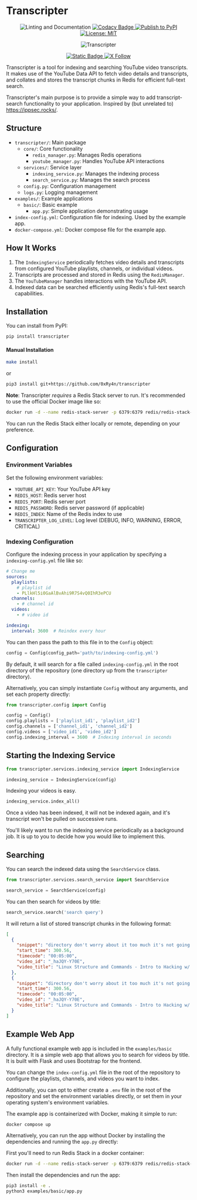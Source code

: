 # Transcripter

<p align="center">
  <img src="https://github.com/0xRy4n/transcripter/actions/workflows/housekeeping.yml/badge.svg" alt="Linting and Documentation">
  <a href="https://app.codacy.com/gh/0xRy4n/transcripter/dashboard?utm_source=gh&utm_medium=referral&utm_content=&utm_campaign=Badge_grade">
    <img src="https://app.codacy.com/project/badge/Grade/7233dfa7498c4801bbfc024b2675b2b0" alt="Codacy Badge">
  </a>
  <a href="https://pypi.org/project/transcripter">
    <img src="https://github.com/0xRy4n/transcripter/actions/workflows/publish.yml/badge.svg" alt="Publish to PyPI">
  </a>
  <a href="https://opensource.org/licenses/MIT">
    <img src="https://img.shields.io/badge/License-MIT-yellow.svg" alt="License: MIT">
  </a>
</p>

<div align="center">

![Transcripter](https://i.imgur.com/jg9sc7p.gif)

<a href="https://0xry4n.github.io/transcripter"> ![Static Badge](https://img.shields.io/badge/Documentation-View_Now-green?link=https%3A%2F%2F0xry4n.github.io%2Ftranscripter%2F) </a> <a href="https://x.com/0xry4n">![X Follow](https://img.shields.io/twitter/follow/0xRy4n)</a>

</div>

Transcripter is a tool for indexing and searching YouTube video transcripts. It makes use of the YouTube Data API to fetch video details and transcripts, and collates and stores the transcript chunks in Redis for efficient full-text search.

Transcripter's main purpose is to provide a simple way to add transcript-search functionality to your application. Inspired by (but unrelated to) <https://ippsec.rocks/>. 

## Structure

- `transcripter/`: Main package
  - `core/`: Core functionality
    - `redis_manager.py`: Manages Redis operations
    - `youtube_manager.py`: Handles YouTube API interactions
  - `services/`: Service layer
    - `indexing_service.py`: Manages the indexing process
    - `search_service.py`: Manages the search process
  - `config.py`: Configuration management
  - `logs.py`: Logging management
- `examples/`: Example applications
  - `basic/`: Basic example
    - `app.py`: Simple application demonstrating usage
- `index-config.yml`: Configuration file for indexing. Used by the example app.
- `docker-compose.yml`: Docker compose file for the example app.

## How It Works

1. The `IndexingService` periodically fetches video details and transcripts from configured YouTube playlists, channels, or individual videos.
2. Transcripts are processed and stored in Redis using the `RedisManager`.
3. The `YouTubeManager` handles interactions with the YouTube API.
4. Indexed data can be searched efficiently using Redis's full-text search capabilities.

## Installation

You can install from PyPI:
```bash
pip install transcripter
```

#### Manual Installation

```bash
make install
```
or
```bash
pip3 install git+https://github.com/0xRy4n/transcripter
```

**Note**: Transcripter _requires_ a Redis Stack server to run. It's recommended to use the official Docker image like so:

```bash
docker run -d --name redis-stack-server -p 6379:6379 redis/redis-stack-server:latest`
```

You can run the Redis Stack either locally or remote, depending on your preference.

## Configuration

### Environment Variables

Set the following environment variables:

- `YOUTUBE_API_KEY`: Your YouTube API key
- `REDIS_HOST`: Redis server host
- `REDIS_PORT`: Redis server port
- `REDIS_PASSWORD`: Redis server password (if applicable)
- `REDIS_INDEX`: Name of the Redis index to use
- `TRANSCRIPTER_LOG_LEVEL`: Log level (DEBUG, INFO, WARNING, ERROR, CRITICAL)

### Indexing Configuration

Configure the indexing process in your application by specifying a `indexing-config.yml` file like so:

```yaml
# Change me
sources:
  playlists:
    # playlist id
    - PLlkHl5i0GaAlBvAhi9R7S4vQ0IhR3ePCU
  channels:
    - # channel id
  videos:
    - # video id

indexing:
  interval: 3600  # Reindex every hour
```

You can then pass the path to this file in to the `Config` object:

```python
config = Config(config_path='path/to/indexing-config.yml')
```
By default, it will search for a file called `indexing-config.yml` in the root directory of the repository (one directory up from the `transcripter` directory).


Alternatively, you can simply instantiate `Config` without any arguments, and set each property directly:
```python
from transcripter.config import Config

config = Config()
config.playlists = ['playlist_id1', 'playlist_id2']
config.channels = ['channel_id1', 'channel_id2']
config.videos = ['video_id1', 'video_id2']
config.indexing_interval = 3600  # Indexing interval in seconds
```

## Starting the Indexing Service

```python
from transcripter.services.indexing_service import IndexingService

indexing_service = IndexingService(config)
```
Indexing your videos is easy.
```python
indexing_service.index_all()
```
Once a video has been indexed, it will not be indexed again, and it's transcript won't be pulled on successive runs. 

You'll likely want to run the indexing service periodically as a background job. It is up to you to decide how you would like to implement this.

## Searching

You can search the indexed data using the `SearchService` class.

```python
from transcripter.services.search_service import SearchService

search_service = SearchService(config)
```

You can then search for videos by title:

```python
search_service.search('search query')
```

It will return a list of stored transcript chunks in the following format:
```json
[
  {
    "snippet": "directory don't worry about it too much it's not going to be on the test there's not going to be a test but if there were",
    "start_time": 300.56,
    "timecode": "00:05:00",
    "video_id": "_haJQY-Y70E",
    "video_title": "Linux Structure and Commands - Intro to Hacking w/ HTB Academy #4"
  },
  {
    "snippet": "directory don't worry about it too much it's not going to be on the test there's not going to be a test but if there were",
    "start_time": 300.56,
    "timecode": "00:05:00",
    "video_id": "_haJQY-Y70E",
    "video_title": "Linux Structure and Commands - Intro to Hacking w/ HTB Academy #4"
  }
]
```

## Example Web App

A fully functional example web app is included in the `examples/basic` directory. It is a simple web app that allows you to search for videos by title. It is built with Flask and uses Bootstrap for the frontend.

You can change the `index-config.yml` file in the root of the repository to configure the playlists, channels, and videos you want to index.

Additionally, you can opt to either create a `.env` file in the root of the repository and set the environment variables directly, or set them in your operating system's environment variables.

The example app is containerized with Docker, making it simple to run:
```bash
docker compose up
```

Alternatively, you can run the app without Docker by installing the dependencies and running the `app.py` directly:

First you'll need to run Redis Stack in a docker container:
```bash
docker run -d --name redis-stack-server -p 6379:6379 redis/redis-stack-server:latest
```

Then install the dependencies and run the app:
```bash
pip3 install -e .
python3 examples/basic/app.py
```
